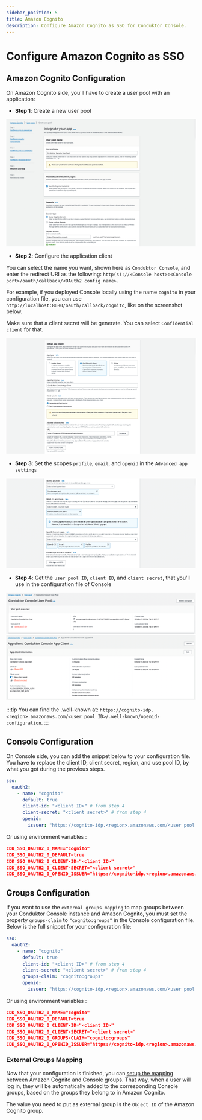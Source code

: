 ```yaml
---
sidebar_position: 5
title: Amazon Cognito
description: Configure Amazon Cognito as SSO for Conduktor Console.
---
```


# Configure Amazon Cognito as SSO

## Amazon Cognito Configuration

On Amazon Cognito side, you'll have to create a user pool with an application:

- **Step 1**: Create a new user pool

![](../../assets/cognito-user-pool.png)

- **Step 2**: Configure the application client

You can select the name you want, shown here as `Conduktor Console`, and enter the redirect URI as the following: `http(s)://<Console host>:<Console port>/oauth/callback/<OAuth2 config name>`. 

For example, if you deployed Console locally using the name `cognito` in your configuration file, you can use `http://localhost:8080/oauth/callback/cognito`, like on the screenshot below.


Make sure that a client secret will be generate. You can select `Confidential client` for that.

![](../../assets/cognito-app-client.png)

- **Step 3**: Set the scopes `profile`, `email`, and `openid` in the `Advanced app settings`

![](../../assets/cognito-scopes.png)


- **Step 4**: Get the `user pool ID`, `client ID`, and `client secret`, that you'll use in the configuration file of Console

![](../../assets/cognito-user-pool-id.png)
![](../../assets/cognito-client-id-secret.png)

:::tip
You can find the .well-known at: `https://cognito-idp.<region>.amazonaws.com/<user pool ID>/.well-known/openid-configuration`.
:::

## Console Configuration

On Console side, you can add the snippet below to your configuration file. You have to replace the client ID, client secret, region, and use pool ID, by what you got during the previous steps.

```yaml title="platform-config.yaml"
sso:
  oauth2:
    - name: "cognito"
      default: true
      client-id: "<client ID>" # from step 4
      client-secret: "<client secret>" # from step 4
      openid:
        issuer: "https://cognito-idp.<region>.amazonaws.com/<user pool ID>" # from step 4
```

Or using environment variables :

```json
CDK_SSO_OAUTH2_0_NAME="cognito"
CDK_SSO_OAUTH2_0_DEFAULT=true
CDK_SSO_OAUTH2_0_CLIENT-ID="<client ID>"
CDK_SSO_OAUTH2_0_CLIENT-SECRET="<client secret>"
CDK_SSO_OAUTH2_0_OPENID_ISSUER="https://cognito-idp.<region>.amazonaws.com/<user pool ID>"
```

## Groups Configuration

If you want to use the `external groups mapping` to map groups between your Conduktor Console instance and Amazon Cognito, you must set the property `groups-claim` to `"cognito:groups"` in the Console configuration file. Below is the full snippet for your configuration file:

```yaml title="platform-config.yaml"
sso:
  oauth2:
    - name: "cognito"
      default: true
      client-id: "<client ID>" # from step 4
      client-secret: "<client secret>" # from step 4
      groups-claim: "cognito:groups"
      openid:
        issuer: "https://cognito-idp.<region>.amazonaws.com/<user pool ID>" # from step 4
```

Or using environment variables :

```json
CDK_SSO_OAUTH2_0_NAME="cognito"
CDK_SSO_OAUTH2_0_DEFAULT=true
CDK_SSO_OAUTH2_0_CLIENT-ID="<client ID>"
CDK_SSO_OAUTH2_0_CLIENT-SECRET="<client secret>"
CDK_SSO_OAUTH2_0_GROUPS-CLAIM="cognito:groups"
CDK_SSO_OAUTH2_0_OPENID_ISSUER="https://cognito-idp.<region>.amazonaws.com/<user pool ID>"
```

### External Groups Mapping

Now that your configuration is finished, you can [setup the mapping](/platform/configuration/user-authentication/external-group-sync/#create-an-external-group-mapping) between Amazon Cognito and Console groups. That way, when a user will log in, they will be automatically added to the corresponding Console groups, based on the groups they belong to in Amazon Cognito.

The value you need to put as external group is the `Object ID` of the Amazon Cognito group.
